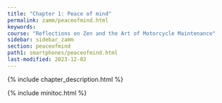 ```yaml
---
title: "Chapter 1: Peace of mind"
permalink: zamm/peaceofmind.html
keywords:
course: "Reflections on Zen and the Art of Motorcycle Maintenance"
sidebar: sidebar_zamm
section: peaceofmind
path1: smartphones/peaceofmind.html
last-modified: 2023-12-02
---
```


{% include chapter_description.html %}

{% include minitoc.html %}
